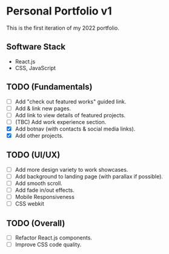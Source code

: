 # Personal Portfolio v1
This is the first iteration of my 2022 portfolio.

## Software Stack
- React.js
- CSS, JavaScript

## TODO (Fundamentals)
- [ ] Add "check out featured works" guided link.
- [ ] Add & link new pages.
- [ ] Add link to view details of featured projects.
- [ ] (TBC) Add work experience section.
- [x] Add botnav (with contacts & social media links).
- [x] Add other projects.

## TODO (UI/UX)
- [ ] Add more design variety to work showcases.
- [ ] Add background to landing page (with parallax if possible).
- [ ] Add smooth scroll.
- [ ] Add fade in/out effects.
- [ ] Mobile Responsiveness
- [ ] CSS webkit

## TODO (Overall)
- [ ] Refactor React.js components.
- [ ] Improve CSS code quality.